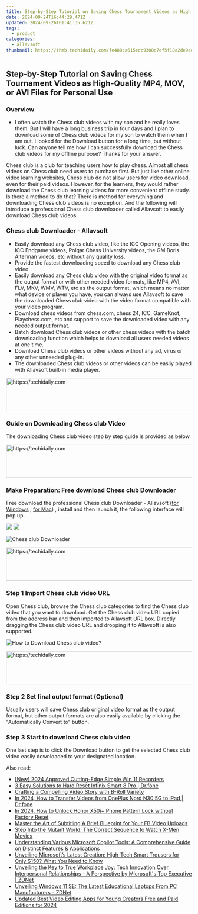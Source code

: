 ```yaml
---
title: Step-by-Step Tutorial on Saving Chess Tournament Videos as High-Quality MP4, MOV, or AVI Files for Personal Use
date: 2024-09-24T16:44:29.471Z
updated: 2024-09-26T01:41:35.621Z
tags:
  - product
categories:
  - allavsoft
thumbnail: https://thmb.techidaily.com/fe488ca615edc9308d7ef5f18a2de9eeeab475c2bf30ee9f714175262d3f8617.jpeg
---
```


## Step-by-Step Tutorial on Saving Chess Tournament Videos as High-Quality MP4, MOV, or AVI Files for Personal Use

### Overview

* I often watch the Chess club videos with my son and he really loves them. But I will have a long business trip in four days and I plan to download some of Chess club videos for my son to watch them when I am out. I looked for the Download button for a long time, but without luck. Can anyone tell me how I can successfully download the Chess club videos for my offline purpose? Thanks for your answer.

Chess club is a club for teaching users how to play chess. Almost all chess videos on Chess club need users to purchase first. But just like other online video learning websites, Chess club do not allow users for video download, even for their paid videos. However, for the learners, they would rather download the Chess club learning videos for more convenient offline study. Is there a method to do that? There is method for everything and downloading Chess club videos is no exception. And the following will introduce a professional Chess club downloader called Allavsoft to easily download Chess club videos.

### Chess club Downloader - Allavsoft

* Easily download any Chess club video, like the ICC Opening videos, the ICC Endgame videos, Polgar Chess University videos, the GM Boris Alterman videos, etc without any quality loss.
* Provide the fastest downloading speed to download any Chess club video.
* Easily download any Chess club video with the original video format as the output format or with other needed video formats, like MP4, AVI, FLV, MKV, WMV, WTV, etc as the output format, which means no matter what device or player you have, you can always use Allavsoft to save the downloaded Chess club video with the video format compatible with your video program.
* Download chess videos from chess.com, chess 24, ICC, GameKnot, Playchess.com, etc and support to save the downloaded video with any needed output format.
* Batch download Chess club videos or other chess videos with the batch downloading function which helps to download all users needed videos at one time.
* Download Chess club videos or other videos without any ad, virus or any other unneeded plug-in.
* The downloaded Chess club videos or other videos can be easily played with Allavsoft built-in media player.

<!-- affiliate ads begin -->
<a href="https://unicoeye.pxf.io/c/5597632/2134244/18498" target="_top" id="2134244">
  <img src="//a.impactradius-go.com/display-ad/18498-2134244" border="0" alt="https://techidaily.com" width="728" height="90"/>
</a>
<img height="0" width="0" src="https://unicoeye.pxf.io/i/5597632/2134244/18498" style="position:absolute;visibility:hidden;" border="0" />
<!-- affiliate ads end -->

### Guide on Downloading Chess club Video

The downloading Chess club video step by step guide is provided as below.

<!-- affiliate ads begin -->
<a href="https://appsumo.8odi.net/c/5597632/2118306/7443" target="_top" id="2118306">
  <img src="//a.impactradius-go.com/display-ad/7443-2118306" border="0" alt="https://techidaily.com" width="728" height="90"/>
</a>
<img height="0" width="0" src="https://appsumo.8odi.net/i/5597632/2118306/7443" style="position:absolute;visibility:hidden;" border="0" />
<!-- affiliate ads end -->

### Make Preparation: Free download Chess club Downloader

Free download the professional Chess club Downloader - Allavsoft ([for Windows](https://tools.techidaily.com/allavsoft/products/) , [for Mac](https://tools.techidaily.com/allavsoft/products/)) , install and then launch it, the following interface will pop up.

[![](https://www.allavsoft.com/how-to/../images/how-to/free-download-win.jpg)](https://tools.techidaily.com/allavsoft/products/) [![](https://www.allavsoft.com/how-to/../images/how-to/free-download-mac.jpg)](https://tools.techidaily.com/allavsoft/products/)

![Chess club Downloader](https://www.allavsoft.com/how-to/../images/allavsoft/screen-shot-600.jpg)

<!-- affiliate ads begin -->
<a href="https://appsumo.8odi.net/c/5597632/2094479/7443" target="_top" id="2094479">
  <img src="//a.impactradius-go.com/display-ad/7443-2094479" border="0" alt="https://techidaily.com" width="728" height="90"/>
</a>
<img height="0" width="0" src="https://appsumo.8odi.net/i/5597632/2094479/7443" style="position:absolute;visibility:hidden;" border="0" />
<!-- affiliate ads end -->

### Step 1 Import Chess club video URL

Open Chess club, browse the Chess club categories to find the Chess club video that you want to download. Get the Chess club video URL copied from the address bar and then imported to Allavsoft URL box. Directly dragging the Chess club video URL and dropping it to Allavsoft is also supported.

![How to Download Chess club video?](https://www.allavsoft.com/how-to/../images/how-to/download-rtmp-video/download-rtmp-video.jpg)

<!-- affiliate ads begin -->
<a href="https://appsumo.8odi.net/c/5597632/2037335/7443" target="_top" id="2037335">
  <img src="//a.impactradius-go.com/display-ad/7443-2037335" border="0" alt="https://techidaily.com" width="728" height="90"/>
</a>
<img height="0" width="0" src="https://appsumo.8odi.net/i/5597632/2037335/7443" style="position:absolute;visibility:hidden;" border="0" />
<!-- affiliate ads end -->

### Step 2 Set final output format (Optional)

Usually users will save Chess club original video format as the output format, but other output formats are also easily available by clicking the "Automatically Convert to" button.

### Step 3 Start to download Chess club video

One last step is to click the Download button to get the selected Chess club video easily downloaded to your designated location.

<ins class="adsbygoogle"
     style="display:block"
     data-ad-format="autorelaxed"
     data-ad-client="ca-pub-7571918770474297"
     data-ad-slot="1223367746"></ins>

<ins class="adsbygoogle"
     style="display:block"
     data-ad-client="ca-pub-7571918770474297"
     data-ad-slot="8358498916"
     data-ad-format="auto"
     data-full-width-responsive="true"></ins>

<span class="atpl-alsoreadstyle">Also read:</span>
<div><ul>
<li><a href="https://remote-screen-capture.techidaily.com/new-2024-approved-cutting-edge-simple-win-11-recorders/"><u>[New] 2024 Approved Cutting-Edge Simple Win 11 Recorders</u></a></li>
<li><a href="https://phone-solutions.techidaily.com/3-easy-solutions-to-hard-reset-infinix-smart-8-pro-drfone-by-drfone-reset-android-reset-android/"><u>3 Easy Solutions to Hard Reset Infinix Smart 8 Pro | Dr.fone</u></a></li>
<li><a href="https://fox-boxes.techidaily.com/crafting-a-compelling-video-story-with-b-roll-variety/"><u>Crafting a Compelling Video Story with B-Roll Variety</u></a></li>
<li><a href="https://android-transfer.techidaily.com/in-2024-how-to-transfer-videos-from-oneplus-nord-n30-5g-to-ipad-drfone-by-drfone-transfer-from-android-transfer-from-android/"><u>In 2024, How to Transfer Videos from OnePlus Nord N30 5G to iPad | Dr.fone</u></a></li>
<li><a href="https://unlock-android.techidaily.com/in-2024-how-to-unlock-honor-x50iplus-phone-pattern-lock-without-factory-reset-by-drfone-android/"><u>In 2024, How to Unlock Honor X50i+ Phone Pattern Lock without Factory Reset</u></a></li>
<li><a href="https://facebook-videos.techidaily.com/master-the-art-of-subtitling-a-brief-blueprint-for-your-fb-video-uploads/"><u>Master the Art of Subtitling A Brief Blueprint for Your FB Video Uploads</u></a></li>
<li><a href="https://tech-renaissance.techidaily.com/step-into-the-mutant-world-the-correct-sequence-to-watch-x-men-movies/"><u>Step Into the Mutant World: The Correct Sequence to Watch X-Men Movies</u></a></li>
<li><a href="https://win-advanced.techidaily.com/understanding-various-microsoft-copilot-tools-a-comprehensive-guide-on-distinct-features-and-applications/"><u>Understanding Various Microsoft Copilot Tools: A Comprehensive Guide on Distinct Features & Applications</u></a></li>
<li><a href="https://win-advanced.techidaily.com/unveiling-microsofts-latest-creation-high-tech-smart-trousers-for-only-150-what-you-need-to-know/"><u>Unveiling Microsoft’s Latest Creation: High-Tech Smart Trousers for Only $150? What You Need to Know</u></a></li>
<li><a href="https://win-advanced.techidaily.com/unveiling-the-key-to-true-workplace-joy-tech-innovation-over-interpersonal-relationships-a-perspective-by-microsofts-top-executive-zdnet/"><u>Unveiling the Key to True Workplace Joy: Tech Innovation Over Interpersonal Relationships - A Perspective by Microsoft's Top Executive | ZDNet</u></a></li>
<li><a href="https://win-advanced.techidaily.com/unveiling-windows-11-se-the-latest-educational-laptops-from-pc-manufacturers-zdnet/"><u>Unveiling Windows 11 SE: The Latest Educational Laptops From PC Manufacturers - ZDNet</u></a></li>
<li><a href="https://video-content-creator.techidaily.com/updated-best-video-editing-apps-for-young-creators-free-and-paid-editions-for-2024/"><u>Updated Best Video Editing Apps for Young Creators Free and Paid Editions for 2024</u></a></li>
</ul></div>

